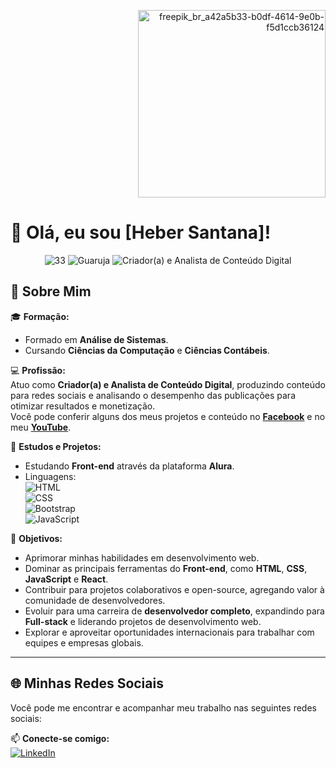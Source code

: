<p align="right">
  <img src="https://github.com/user-attachments/assets/e6757e3a-704d-4874-98bc-3c8b6d59e044" alt="freepik_br_a42a5b33-b0df-4614-9e0b-f5d1ccb36124" width="300" height="300" />
</p>









# 👋 Olá, eu sou **[Heber Santana]**!  

<p align="center">
  <img src="https://img.shields.io/badge/Idade-33-blue?style=flat-square" alt="33">
  <img src="https://img.shields.io/badge/Local-Guarujá/SP-green?style=flat-square" alt="Guaruja">
  <img src="https://img.shields.io/badge/Profissão-Criador(a)_e_Analista_de_Conteúdo_Digital-purple?style=flat-square" alt="Criador(a) e Analista de Conteúdo Digital">
</p>

## 🚀 Sobre Mim  
🎓 **Formação:**  
- Formado em **Análise de Sistemas**.  
- Cursando **Ciências da Computação** e **Ciências Contábeis**.  

💻 **Profissão:**  
Atuo como **Criador(a) e Analista de Conteúdo Digital**, produzindo conteúdo para redes sociais e analisando o desempenho das publicações para otimizar resultados e monetização.  
Você pode conferir alguns dos meus projetos e conteúdo no **[Facebook](https://www.facebook.com/jonasleitenet)** e no meu **[YouTube](https://www.youtube.com/@JonasLeiteNet)**.  

🌱 **Estudos e Projetos:**  
- Estudando **Front-end** através da plataforma **Alura**.  
- Linguagens:  
   ![HTML](https://img.shields.io/badge/HTML-E34F26?style=flat-square&logo=html5&logoColor=white)  
   ![CSS](https://img.shields.io/badge/CSS-1572B6?style=flat-square&logo=css3&logoColor=white)  
   ![Bootstrap](https://img.shields.io/badge/Bootstrap-7952B3?style=flat-square&logo=bootstrap&logoColor=white)  
   ![JavaScript](https://img.shields.io/badge/JavaScript-F7DF1E?style=flat-square&logo=javascript&logoColor=black)  

🎯 **Objetivos:**  
- Aprimorar minhas habilidades em desenvolvimento web.  
- Dominar as principais ferramentas do **Front-end**, como **HTML**, **CSS**, **JavaScript** e **React**.
- Contribuir para projetos colaborativos e open-source, agregando valor à comunidade de desenvolvedores.
- Evoluir para uma carreira de **desenvolvedor completo**, expandindo para **Full-stack** e liderando projetos de desenvolvimento web.
- Explorar e aproveitar oportunidades internacionais para trabalhar com equipes e empresas globais.


---

## 🌐 **Minhas Redes Sociais**  
Você pode me encontrar e acompanhar meu trabalho nas seguintes redes sociais:  

📫 **Conecte-se comigo:**  
[![LinkedIn](https://img.shields.io/badge/-LinkedIn-blue?style=flat-square&logo=linkedin)](https://www.linkedin.com/in/heber-santana-4583b6228)
